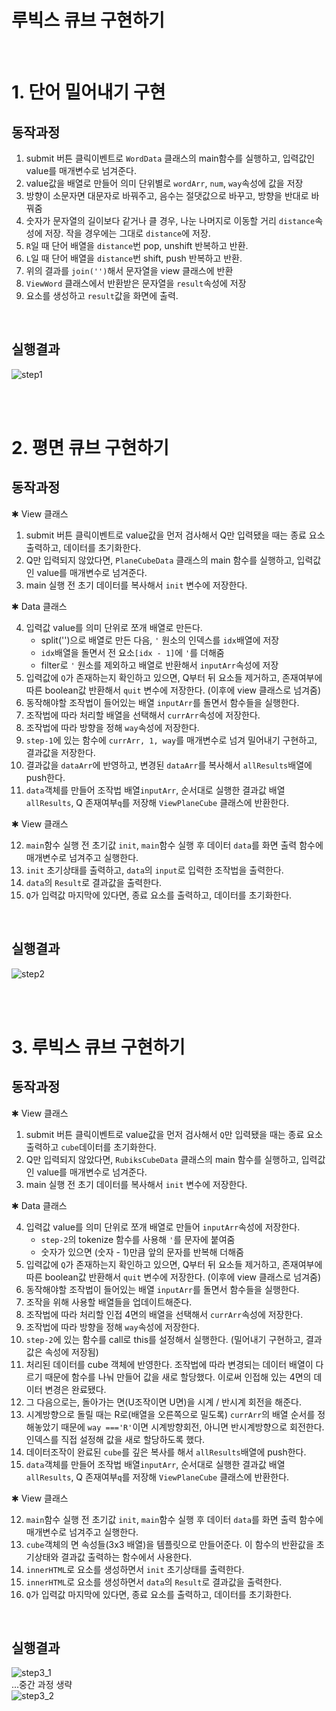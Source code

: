 # 루빅스 큐브 구현하기
<br>

# 1. 단어 밀어내기 구현
## 동작과정
 1. submit 버튼 클릭이벤트로 `WordData` 클래스의 main함수를 실행하고, 입력값인 value를 매개변수로 넘겨준다.
 2. value값을 배열로 만들어 의미 단위별로 `wordArr`, `num`, `way`속성에 값을 저장
 3. 방향이 소문자면 대문자로 바꿔주고, 음수는 절댓값으로 바꾸고, 방향을 반대로 바꿔줌
 4. 숫자가 문자열의 길이보다 같거나 클 경우, 나눈 나머지로 이동할 거리 `distance`속성에 저장. 작을 경우에는 그대로 `distance`에 저장.
 5. `R`일 때 단어 배열을 `distance`번 pop, unshift 반복하고 반환.
 6. `L`일 때 단어 배열을 `distance`번 shift, push 반복하고 반환.
 7. 위의 결과를 `join('')`해서 문자열을 view 클래스에 반환
 8. `ViewWord` 클래스에서 반환받은 문자열을 `result`속성에 저장
 9. 요소를 생성하고 `result`값을 화면에 출력.
   
<br>

## 실행결과
![step1](https://i.postimg.cc/636jv4vY/mastertest-step1.png)

<br>
<br>

# 2. 평면 큐브 구현하기
## 동작과정
✱ View 클래스

 1. submit 버튼 클릭이벤트로 value값을 먼저 검사해서 Q만 입력됐을 때는 종료 요소 출력하고, 데이터를 초기화한다.
 2. Q만 입력되지 않았다면, `PlaneCubeData` 클래스의 main 함수를 실행하고, 입력값인 value를 매개변수로 넘겨준다.
 3. main 실행 전 초기 데이터를 복사해서 `init` 변수에 저장한다.

✱ Data 클래스

 4. 입력값 value를 의미 단위로 쪼개 배열로 만든다.
    - split('')으로 배열로 만든 다음, `'` 원소의 인덱스를 `idx`배열에 저장
    - `idx`배열을 돌면서 전 요소`[idx - 1]`에 `'`를 더해줌
    - filter로 `'` 원소를 제외하고 배열로 반환해서 `inputArr`속성에 저장
 5. 입력값에 `Q`가 존재하는지 확인하고 있으면, Q부터 뒤 요소들 제거하고, 존재여부에 따른 boolean값 반환해서 `quit` 변수에 저장한다. (이후에 view 클래스로 넘겨줌)
 6. 동작해야할 조작법이 들어있는 배열 `inputArr`를 돌면서 함수들을 실행한다.
 7. 조작법에 따라 처리할 배열을 선택해서 `currArr`속성에 저장한다.
 8. 조작법에 따라 방향을 정해 `way`속성에 저장한다.
 9. `step-1`에 있는 함수에 `currArr, 1, way`를 매개변수로 넘겨 밀어내기 구현하고, 결과값을 저장한다.
 10. 결과값을 `dataArr`에 반영하고, 변경된 `dataArr`를 복사해서 `allResults`배열에 push한다.
 11. `data`객체를 만들어 조작법 배열`inputArr`, 순서대로 실행한 결과값 배열`allResults`, Q 존재여부`q`를 저장해 `ViewPlaneCube` 클래스에 반환한다.

✱ View 클래스

 12. `main`함수 실행 전 초기값 `init`, `main`함수 실행 후 데이터 `data`를 화면 출력 함수에 매개변수로 넘겨주고 실행한다.
 13. `init` 초기상태를 출력하고, `data`의 `input`로 입력한 조작법을 출력한다.
 14. `data`의 `Result`로 결과값을 출력한다.
 15. `Q`가 입력값 마지막에 있다면, 종료 요소를 출력하고, 데이터를 초기화한다.

<br>

## 실행결과
![step2](https://i.postimg.cc/wvB9qV9V/mastertest-step2.png)

<br>
<br>

# 3. 루빅스 큐브 구현하기
## 동작과정
✱ View 클래스

 1. submit 버튼 클릭이벤트로 value값을 먼저 검사해서 `Q`만 입력됐을 때는 종료 요소 출력하고 `cube`데이터를 초기화한다.
 2. Q만 입력되지 않았다면, `RubiksCubeData` 클래스의 main 함수를 실행하고, 입력값인 value를 매개변수로 넘겨준다.
 3. main 실행 전 초기 데이터를 복사해서 `init` 변수에 저장한다.
   
✱ Data 클래스

 4. 입력값 value를 의미 단위로 쪼개 배열로 만들어 `inputArr`속성에 저장한다.
    - `step-2`의 tokenize 함수를 사용해 `'`를 문자에 붙여줌
    - 숫자가 있으면 (숫자 - 1)만큼 앞의 문자를 반복해 더해줌
 5. 입력값에 `Q`가 존재하는지 확인하고 있으면, Q부터 뒤 요소들 제거하고, 존재여부에 따른 boolean값 반환해서 `quit` 변수에 저장한다. (이후에 view 클래스로 넘겨줌)
 6. 동작해야할 조작법이 들어있는 배열 `inputArr`를 돌면서 함수들을 실행한다.
 7. 조작을 위해 사용할 배열들을 업데이트해준다.
 8. 조작법에 따라 처리할 인접 4면의 배열을 선택해서 `currArr`속성에 저장한다.
 9. 조작법에 따라 방향을 정해 `way`속성에 저장한다.
 10. `step-2`에 있는 함수를 call로 this를 설정해서 실행한다. (밀어내기 구현하고, 결과값은 속성에 저장됨) 
 11. 처리된 데이터를 cube 객체에 반영한다. 조작법에 따라 변경되는 데이터 배열이 다르기 때문에 함수를 나눠 만들어 값을 새로 할당했다. 이로써 인접해 있는 4면의 데이터 변경은 완료됐다.
 12. 그 다음으로는, 돌아가는 면(U조작이면 U면)을 시계 / 반시계 회전을 해준다.
 13. 시계방향으로 돌릴 때는 R로(배열을 오른쪽으로 밀도록) `currArr`의 배열 순서를 정해놓았기 때문에 `way ==='R'`이면 시계방향회전, 아니면 반시계방향으로 회전한다. 인덱스를 직접 설정해 값을 새로 할당하도록 했다.
 14. 데이터조작이 완료된 `cube`를 깊은 복사를 해서 `allResults`배열에 push한다.
 15. `data`객체를 만들어 조작법 배열`inputArr`, 순서대로 실행한 결과값 배열`allResults`, Q 존재여부`q`를 저장해 `ViewPlaneCube` 클래스에 반환한다. 

✱ View 클래스

 12. `main`함수 실행 전 초기값 `init`, `main`함수 실행 후 데이터 `data`를 화면 출력 함수에 매개변수로 넘겨주고 실행한다.
 13. `cube`객체의 면 속성들(3x3 배열)을 템플릿으로 만들어준다. 이 함수의 반환값을 초기상태와 결과값 출력하는 함수에서 사용한다.
 14. `innerHTML`로 요소를 생성하면서 `init` 초기상태를 출력한다.
 15. `innerHTML`로 요소를 생성하면서 `data`의 `Result`로 결과값을 출력한다.
 16. `Q`가 입력값 마지막에 있다면, 종료 요소를 출력하고, 데이터를 초기화한다.

<br>

## 실행결과
![step3_1](https://i.postimg.cc/wT9kkqhn/mastertest-step3.png)
<br>...중간 과정 생략 <br>
![step3_2](https://i.postimg.cc/dQ2BdkT8/mastertest-step3-2.png)
